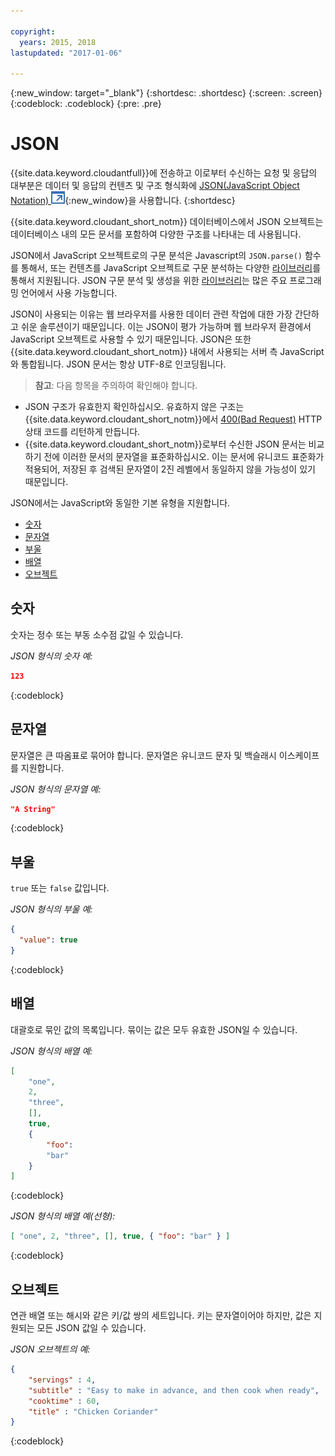 ```yaml
---

copyright:
  years: 2015, 2018
lastupdated: "2017-01-06"

---
```


{:new_window: target="_blank"}
{:shortdesc: .shortdesc}
{:screen: .screen}
{:codeblock: .codeblock}
{:pre: .pre}

# JSON

{{site.data.keyword.cloudantfull}}에 전송하고 이로부터 수신하는 요청 및 응답의 대부분은 데이터 및 응답의 컨텐츠 및 구조 형식화에
[JSON(JavaScript Object Notation) ![외부 링크 아이콘](../images/launch-glyph.svg "외부 링크 아이콘")](https://en.wikipedia.org/wiki/JSON){:new_window}을 사용합니다.
{:shortdesc}

{{site.data.keyword.cloudant_short_notm}} 데이터베이스에서 JSON 오브젝트는 데이터베이스 내의 모든 문서를 포함하여 다양한 구조를 나타내는 데 사용됩니다. 

JSON에서 JavaScript 오브젝트로의 구문 분석은 Javascript의 `JSON.parse()` 함수를 통해서, 또는
컨텐츠를 JavaScript 오브젝트로 구문 분석하는 다양한 [라이브러리](../libraries/index.html)를 통해서 지원됩니다.
JSON 구문 분석 및 생성을 위한 [라이브러리](../libraries/index.html)는 많은 주요 프로그래밍 언어에서 사용 가능합니다.

JSON이 사용되는 이유는 웹 브라우저를 사용한 데이터 관련 작업에 대한 가장 간단하고 쉬운 솔루션이기 때문입니다.
이는 JSON이 평가 가능하며 웹 브라우저 환경에서 JavaScript 오브젝트로 사용할 수 있기 때문입니다.
JSON은 또한 {{site.data.keyword.cloudant_short_notm}} 내에서 사용되는 서버 측 JavaScript와 통합됩니다. JSON 문서는 항상 UTF-8로 인코딩됩니다.

>   **참고**: 다음 항목을 주의하여 확인해야 합니다.

-   JSON 구조가 유효한지 확인하십시오.
    유효하지 않은 구조는 {{site.data.keyword.cloudant_short_notm}}에서 [400(Bad Request)](../api/http.html#400) HTTP 상태 코드를 리턴하게 만듭니다. 
-   {{site.data.keyword.cloudant_short_notm}}로부터 수신한 JSON 문서는 비교하기 전에 이러한 문서의 문자열을 표준화하십시오. 이는 문서에 유니코드 표준화가 적용되어, 저장된 후 검색된 문자열이 2진 레벨에서 동일하지 않을 가능성이 있기 때문입니다.

JSON에서는 JavaScript와 동일한 기본 유형을 지원합니다.

-   [숫자](#numbers)
-   [문자열](#strings)
-   [부울](#booleans)
-   [배열](#arrays)
-   [오브젝트](#objects)

## 숫자

숫자는 정수 또는 부동 소수점 값일 수 있습니다.

_JSON 형식의 숫자 예:_

```json
123
```
{:codeblock}

## 문자열

문자열은 큰 따옴표로 묶어야 합니다. 문자열은 유니코드 문자 및 백슬래시 이스케이프를 지원합니다.

_JSON 형식의 문자열 예:_

```json
"A String"
```
{:codeblock}

## 부울

`true` 또는 `false` 값입니다.

_JSON 형식의 부울 예:_

```json
{
  "value": true
}
```
{:codeblock}

## 배열

대괄호로 묶인 값의 목록입니다. 묶이는 값은 모두 유효한 JSON일 수 있습니다.

_JSON 형식의 배열 예:_

```json
[
    "one",
    2,
    "three",
    [],
    true,
    {
        "foo":
        "bar"
    }
]
```
{:codeblock}

_JSON 형식의 배열 예(선형):_

```json
[ "one", 2, "three", [], true, { "foo": "bar" } ]
```
{:codeblock}

## 오브젝트

연관 배열 또는 해시와 같은 키/값 쌍의 세트입니다.
키는 문자열이어야 하지만, 값은 지원되는 모든 JSON 값일 수 있습니다.

_JSON 오브젝트의 예:_

```json
{
    "servings" : 4,
    "subtitle" : "Easy to make in advance, and then cook when ready",
    "cooktime" : 60,
    "title" : "Chicken Coriander"
}
```
{:codeblock}
